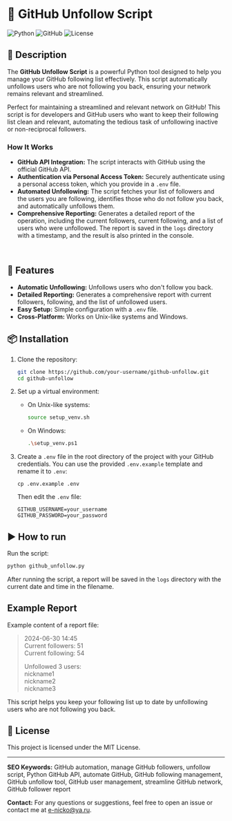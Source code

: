 # 🐍 GitHub Unfollow Script

![Python](https://img.shields.io/badge/Python-3.8%2B-blue)
![GitHub](https://img.shields.io/badge/GitHub-API-yellow)
![License](https://img.shields.io/badge/License-MIT-green)

## 📜 Description

The **GitHub Unfollow Script** is a powerful Python tool designed to help you manage your GitHub following list effectively. This script automatically unfollows users who are not following you back, ensuring your network remains relevant and streamlined.

Perfect for maintaining a streamlined and relevant network on GitHub! This script is for developers and GitHub users who want to keep their following list clean and relevant, automating the tedious task of unfollowing inactive or non-reciprocal followers.

### How It Works

- **GitHub API Integration:** The script interacts with GitHub using the official GitHub API.
- **Authentication via Personal Access Token:** Securely authenticate using a personal access token, which you provide in a `.env` file.
- **Automated Unfollowing:** The script fetches your list of followers and the users you are following, identifies those who do not follow you back, and automatically unfollows them.
- **Comprehensive Reporting:** Generates a detailed report of the operation, including the current followers, current following, and a list of users who were unfollowed. The report is saved in the `logs` directory with a timestamp, and the result is also printed in the console.



<br>


## 🚀 Features

- **Automatic Unfollowing:** Unfollows users who don't follow you back.
- **Detailed Reporting:** Generates a comprehensive report with current followers, following, and the list of unfollowed users.
- **Easy Setup:** Simple configuration with a `.env` file.
- **Cross-Platform:** Works on Unix-like systems and Windows.

## 📦 Installation

1. Clone the repository:
   ```bash
   git clone https://github.com/your-username/github-unfollow.git
   cd github-unfollow
   ```

2. Set up a virtual environment:
   - On Unix-like systems:
     ```bash
     source setup_venv.sh 
     ```
   - On Windows:
     ```bash
     .\setup_venv.ps1
     ```

3. Create a `.env` file in the root directory of the project with your GitHub credentials. You can use the provided `.env.example` template and rename it to `.env`:
   ```
   cp .env.example .env
   ```

   Then edit the `.env` file:
   ```
   GITHUB_USERNAME=your_username
   GITHUB_PASSWORD=your_password
   ```

## ▶️ How to run

Run the script:
```bash
python github_unfollow.py
```

After running the script, a report will be saved in the `logs` directory with the current date and time in the filename.

## Example Report

Example content of a report file:

> 2024-06-30 14:45  
> Current followers: 51  
> Current following: 54  
>   
> Unfollowed 3 users:  
> nickname1  
> nickname2  
> nickname3

This script helps you keep your following list up to date by unfollowing users who are not following you back.

## 📄 License

This project is licensed under the MIT License.

---

**SEO Keywords:** GitHub automation, manage GitHub followers, unfollow script, Python GitHub API, automate GitHub, GitHub following management, GitHub unfollow tool, GitHub user management, streamline GitHub network, GitHub follower report

**Contact:** For any questions or suggestions, feel free to open an issue or contact me at [e-nicko@ya.ru](mailto:e-nicko@ya.ru).

